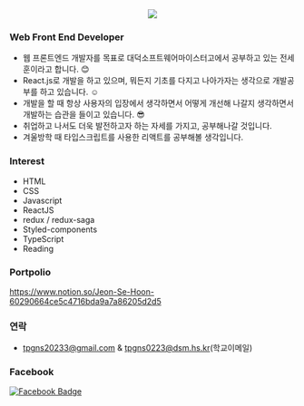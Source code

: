 
<div align=center>
<a href="https://hits.seeyoufarm.com"><img src="https://hits.seeyoufarm.com/api/count/incr/badge.svg?url=https%3A%2F%2Fgithub.com%2Fjsho45n&count_bg=%2379C83D&title_bg=%23555555&icon=&icon_color=%23E7E7E7&title=hits&edge_flat=false"/></a>
</div>

### Web Front End Developer
- 웹 프론트엔드 개발자를 목표로 대덕소프트웨어마이스터고에서 공부하고 있는 전세훈이라고 합니다. :blush:
- React.js로 개발을 하고 있으며, 뭐든지 기초를 다지고 나아가자는 생각으로 개발공부를 하고 있습니다. :relaxed:
- 개발을 할 때 항상 사용자의 입장에서 생각하면서 어떻게 개선해 나갈지 생각하면서 개발하는 습관을 들이고 있습니다. :sunglasses:
- 취업하고 나서도 더욱 발전하고자 하는 자세를 가지고, 공부해나갈 것입니다. 
- 겨울방학 때 타입스크립트를 사용한 리액트를 공부해볼 생각입니다.

### Interest
- HTML
- CSS
- Javascript
- ReactJS
- redux / redux-saga
- Styled-components
- TypeScript
- Reading

### Portpolio
https://www.notion.so/Jeon-Se-Hoon-60290664ce5c4716bda9a7a86205d2d5

### 연락
- tpgns20233@gmail.com & tpgns0223@dsm.hs.kr(학교이메일)

### Facebook
 [![Facebook Badge](https://img.shields.io/badge/facebook-1877f2?style=flat-square&logo=facebook&logoColor=white&link=https://www.facebook.com/profile.php?id=100016474542789)](https://www.facebook.com/profile.php?id=100016474542789)

